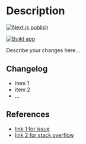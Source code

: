 # Description

[![Next.js publish](https://github.com/podcodar/podcodar.github.io/actions/workflows/gh-pages.yml/badge.svg)](https://github.com/podcodar/podcodar.github.io/actions/workflows/gh-pages.yml)

[![Build app](https://github.com/podcodar/podcodar.github.io/actions/workflows/build.yml/badge.svg)](https://github.com/podcodar/podcodar.github.io/actions/workflows/build.yml)

Describe your changes here...

## Changelog

- item 1
- item 2
- ...

## References

- [link 1 for issue](https://example.com)
- [link 2 for stack overflow](https://example.com)
